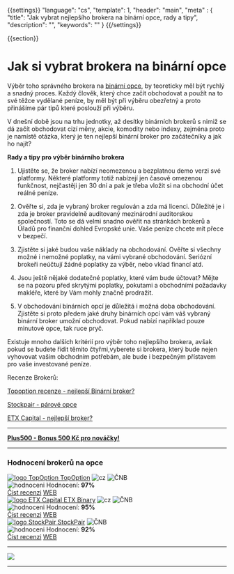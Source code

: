 {{settings}}
  "language": "cs",
  "template": 1,
  "header": "main",
  "meta" : {
    "title": "Jak vybrat nejlepšího brokera na binární opce, rady a tipy",
    "description": "",
    "keywords": ""
  }
{{/settings}}

<div class="row">
<div class="col-md-9" role="main" markdown="1">

{{section}}
#  Jak si vybrat brokera na binární opce 

Výběr toho správného brokera na [binární opce](http://www.forexsrovnavac.cz/binarni-opce), by teoreticky měl být rychlý a snadný proces. Každý člověk, který chce začít obchodovat a použít na to své těžce vydělané peníze, by měl být při výběru obezřetný a proto přinášíme pár tipů které poslouží při výběru. 

V dnešní době jsou na trhu jednotky, až desítky binárních brokerů s nimiž se dá začít obchodovat cizí měny, akcie, komodity nebo indexy, zejména proto je namístě otázka, který je ten nejlepší binární broker pro začátečníky a jak ho najít?


**Rady a tipy pro výběr binárního brokera**

1) Ujistěte se, že broker nabízí neomezenou a bezplatnou demo verzi své platformy. Některé platformy totiž nabízejí jen časově omezenou funkčnost, nejčastěji jen 30 dní a pak je třeba vložit si na obchodní účet reálné peníze. 

2) Ověřte si, zda je vybraný broker regulován a zda má licenci. Důležité je i zda je broker pravidelně auditovaný mezinárodní auditorskou společností. Toto se dá velmi snadno ověřit na stránkách brokerů a Úřadů pro finanční dohled Evropské unie. Vaše peníze chcete mít přece v bezpečí. 

3) Zjistěte si jaké budou vaše náklady na obchodování. Ověřte si všechny možné i nemožné poplatky, na vámi vybrané obchodování. Seriózní brokeři neúčtují žádné poplatky za výběr, nebo vklad financí atd.

3) Jsou ještě nějaké dodatečné poplatky, které vám bude účtovat? Mějte se na pozoru před skrytými poplatky, pokutami a obchodními požadavky makléře, které by Vám mohly značně prodražit. 

4) V obchodování binárních opcí je důležitá i možná doba obchodování. Zjistěte si proto předem jaké druhy binárních opcí vám váš vybraný binární broker umožní obchodovat. Pokud nabízí například pouze minutové opce, tak ruce pryč.

Existuje mnoho dalších kritérií pro výběr toho nejlepšího brokera, avšak pokud se budete řídit těmito čtyřmi,vyberete si brokera, který bude nejen vyhovovat vašim obchodním potřebám, ale bude i bezpečným přístavem pro vaše investované peníze.

Recenze Brokerů:

[Topoption recenze - nejlepší Binární broker?](http://www.forexsrovnavac.cz/topoption)

[Stockpair - párové opce](http://www.forexsrovnavac.cz/stockpair)

[ETX Capital - nejlepší broker?](http://www.forexsrovnavac.cz/etx-capital-zkusenosti)

- - -

[**Plus500 - Bonus 500 Kč pro nováčky!**](http://www.forexsrovnavac.cz/plus500)

</div>
<div class="col-md-3" markdown="10">

- - -

<div id="brokeri-box">
<H3 class="brokeri-nadpis">Hodnocení brokerů na opce</H3>
<div class="broker">
  <div class="broker-top">
  <a href="#"  title="TopOption">
    <img src="{{img-url}}brokeri/topoption-logo.png" alt="logo TopOption">
  </a>
  <a class="broker-top-odkaz" target="_parent" href="http://blog.forexsrovnavac.cz/topoption" title="TopOption">TopOption</a>
  <img class="ikona" src="{{img-url}}brokeri/cz.png" alt="cz">
  <img class="ikona" src="{{img-url}}brokeri/cnb.png" alt="ČNB">
  </div>
  <div class="hodnoceni">
  <img src="{{img-url}}brokeri/hodnoceni.png" alt="hodnoceni">
  Hodnocení: <b>97%</b>
  </div>
  <a class="recenze" target="_parent" href="http://forexsrovnavac.cz/topoption" title"Číst recenzi">Číst recenzi</a>
  <a class="ucet" target="_parent" href="http://blog.forexsrovnavac.cz/topoption" title"Otevřít účet">WEB</a>
</div>
<div class="broker">
 <div class="broker-top">
  <a href="#" title="ETX Binary">
    <img src="{{img-url}}brokeri/etxcapital-logo.png" alt="logo ETX Capital">
  </a>
   <a class="broker-top-odkaz" target="_parent"  href="http://www.forexsrovnavac.cz/etx-capital-zkusenosti" title="ETX Binary">ETX Binary</a>
  <img class="ikona" src="{{img-url}}brokeri/cz.png" alt="cz">
  <img class="ikona" src="{{img-url}}brokeri/cnb.png" alt="ČNB">
 </div>
 <div class="hodnoceni">
  <img src="{{img-url}}brokeri/hodnoceni.png" alt="hodnoceni">
  Hodnocení: <b>95%</b>
 </div>
 <a class="recenze" target="_parent" href="http://www.forexsrovnavac.cz/etx-capital-zkusenosti" title"Číst recenzi">Číst recenzi</a>
 <a class="ucet" href="http://blog.forexsrovnavac.cz/etxbinary" title"Otevřít účet">WEB</a>
</div> 
<div class="broker">
 <div class="broker-top">
  <a href="#" title="Stockpair">
    <img src="{{img-url}}brokeri/stockpair-logo.png" alt="logo StockPair">
  </a>
  <a class="broker-top-odkaz" href="#" title="StockPair">StockPair</a>
  <img class="ikona" src="{{img-url}}brokeri/cnb.png" alt="ČNB">
 </div>
 <div class="hodnoceni">
  <img src="{{img-url}}brokeri/hodnoceni.png" alt="hodnoceni">
  Hodnocení: <b>92%</b>
 </div>
 <a class="recenze" href="http://www.forexsrovnavac.cz/stockpair-recenze" title"Číst recenzi">Číst recenzi</a>
 <a class="ucet" href="http://blog.forexsrovnavac.cz/stockpair" title"Otevřít účet">WEB</a>
</div> 

<hr />

<a href="http://blog.forexsrovnavac.cz/topoption" alt="Demo účet"  target="_blank">
 <img src="http://blog.forexsrovnavac.cz/wp-content/uploads/2015/02/2015-02-17-22_43_03-Plus500-_-Akcie-Plus500_-Online-obchodování-s-akciemi-_-Obchodování-s-podíly_kme.png" width="" height=""/>

</a>

<hr />

</div>
</div>
</div>